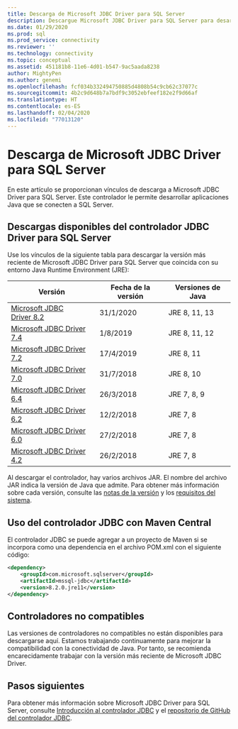 ```yaml
---
title: Descarga de Microsoft JDBC Driver para SQL Server
description: Descargue Microsoft JDBC Driver para SQL Server para desarrollar aplicaciones Java que se conecten a SQL Server.
ms.date: 01/29/2020
ms.prod: sql
ms.prod_service: connectivity
ms.reviewer: ''
ms.technology: connectivity
ms.topic: conceptual
ms.assetid: 451181b8-11e6-4d01-b547-9ac5aada8238
author: MightyPen
ms.author: genemi
ms.openlocfilehash: fcf034b332494750885d4808b54c9cb62c37077c
ms.sourcegitcommit: 4b2c9d648b7a7bdf9c3052ebfeef182e2f9d66af
ms.translationtype: HT
ms.contentlocale: es-ES
ms.lasthandoff: 02/04/2020
ms.locfileid: "77013120"
---
```

# <a name="download-microsoft-jdbc-driver-for-sql-server"></a>Descarga de Microsoft JDBC Driver para SQL Server

En este artículo se proporcionan vínculos de descarga a Microsoft JDBC Driver para SQL Server. Este controlador le permite desarrollar aplicaciones Java que se conecten a SQL Server.  

## <a name="available-downloads-of-jdbc-driver-for-sql-server"></a>Descargas disponibles del controlador JDBC Driver para SQL Server

Use los vínculos de la siguiente tabla para descargar la versión más reciente de Microsoft JDBC Driver para SQL Server que coincida con su entorno Java Runtime Environment (JRE):

| Versión | Fecha de la versión | Versiones de Java |
|---|---|---|
| [Microsoft JDBC Driver 8.2](https://go.microsoft.com/fwlink/?linkid=2116870) | 31/1/2020 | JRE 8, 11, 13 |
| [Microsoft JDBC Driver 7.4](https://go.microsoft.com/fwlink/?linkid=2099962) | 1/8/2019 | JRE 8, 11, 12 |
| [Microsoft JDBC Driver 7.2](https://go.microsoft.com/fwlink/?linkid=2063159) | 17/4/2019 | JRE 8, 11 |
| [Microsoft JDBC Driver 7.0](https://go.microsoft.com/fwlink/?linkid=2005972) | 31/7/2018 | JRE 8, 10 |
| [Microsoft JDBC Driver 6.4](https://go.microsoft.com/fwlink/?linkid=868290)  | 26/3/2018 | JRE 7, 8, 9 |
| [Microsoft JDBC Driver 6.2](https://go.microsoft.com/fwlink/?linkid=852460) | 12/2/2018 | JRE 7, 8 |
| [Microsoft JDBC Driver 6.0](https://go.microsoft.com/fwlink/?LinkId=245496) | 27/2/2018 | JRE 7, 8 |
| [Microsoft JDBC Driver 4.2](https://go.microsoft.com/fwlink/?linkid=841534) | 26/2/2018 | JRE 7, 8 |

Al descargar el controlador, hay varios archivos JAR. El nombre del archivo JAR indica la versión de Java que admite. Para obtener más información sobre cada versión, consulte las [notas de la versión](release-notes-for-the-jdbc-driver.md) y los [requisitos del sistema](system-requirements-for-the-jdbc-driver.md).

## <a name="using-the-jdbc-driver-with-maven-central"></a>Uso del controlador JDBC con Maven Central

El controlador JDBC se puede agregar a un proyecto de Maven si se incorpora como una dependencia en el archivo POM.xml con el siguiente código:

```xml
<dependency>
    <groupId>com.microsoft.sqlserver</groupId>
    <artifactId>mssql-jdbc</artifactId>
    <version>8.2.0.jre11</version>
</dependency>
```  

## <a name="unsupported-drivers"></a>Controladores no compatibles

Las versiones de controladores no compatibles no están disponibles para descargarse aquí. Estamos trabajando continuamente para mejorar la compatibilidad con la conectividad de Java. Por tanto, se recomienda encarecidamente trabajar con la versión más reciente de Microsoft JDBC Driver.  
  
## <a name="next-steps"></a>Pasos siguientes

Para obtener más información sobre Microsoft JDBC Driver para SQL Server, consulte [Introducción al controlador JDBC](overview-of-the-jdbc-driver.md) y el [repositorio de GitHub del controlador JDBC](https://github.com/microsoft/mssql-jdbc/blob/dev/README.md).
